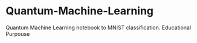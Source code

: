 # Quantum-Machine-Learning
Quantum Machine Learning notebook to MNIST classification. Educational Purpouse 

